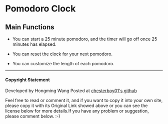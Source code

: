 Pomodoro Clock
=======
## Main Functions

*  You can start a 25 minute pomodoro, and the timer will go off once 25 minutes has elapsed.

*  You can reset the clock for your next pomodoro.

*  You can customize the length of each pomodoro.

---

#### Copyright Statement
 
Developed by Hongming Wang Posted at [chesterboy01's github](https://github.com/chesterboy01)

Feel free to read or comment it, and if you want to copy it into your own site, please copy it with its Original Link showed above or you can see the license below for more details.If you have any problem or suggestion, please comment below. :-)